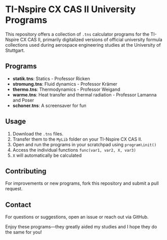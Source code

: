 # TI-Nspire CX CAS II University Programs

This repository offers a collection of `.tns` calculator programs for the TI-Nspire CX CAS II, primarily digitalized versions of official university formula collections used during aerospace engineering studies at the University of Stuttgart.

## Programs

- **statik.tns**: Statics - Professor Ricken
- **stromung.tns**: Fluid dynamics - Professor Krämer
- **thermo.tns**: Thermodynamics - Professor Weigand
- **warme.tns**: Heat transfer and thermal radiation - Professor Lamanna and Poser
- **schoner.tns**: A screensaver for fun

## Usage

1. Download the `.tns` files.
2. Transfer them to the `MyLib` folder on your TI-Nspire CX CAS II.
3. Open and run the programs in your scratchpad using `program\init()`
4. Access the individual functions `func(var1, var2, X, var3)`
5. `X` will automatically be calculated

## Contributing

For improvements or new programs, fork this repository and submit a pull request.

## Contact

For questions or suggestions, open an issue or reach out via GitHub.

Enjoy these programs—they greatly aided my studies and I hope they do the same for you!
